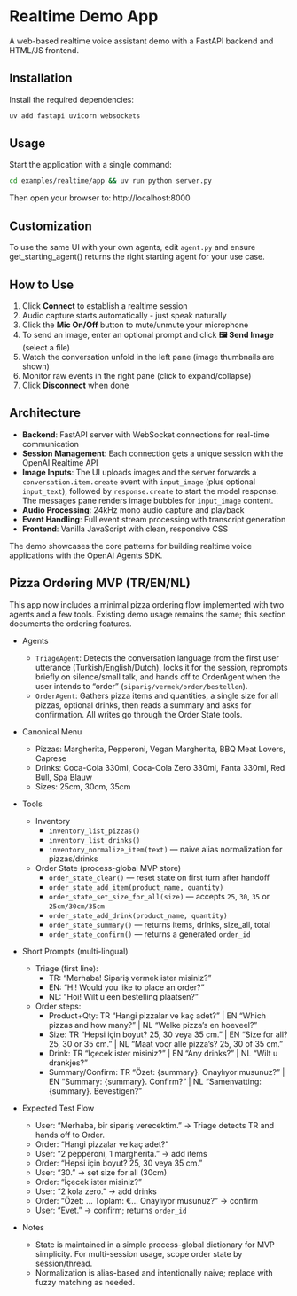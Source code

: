 # Realtime Demo App

A web-based realtime voice assistant demo with a FastAPI backend and HTML/JS frontend.

## Installation

Install the required dependencies:

```bash
uv add fastapi uvicorn websockets
```

## Usage

Start the application with a single command:

```bash
cd examples/realtime/app && uv run python server.py
```

Then open your browser to: http://localhost:8000

## Customization

To use the same UI with your own agents, edit `agent.py` and ensure get_starting_agent() returns the right starting agent for your use case.

## How to Use

1. Click **Connect** to establish a realtime session
2. Audio capture starts automatically - just speak naturally
3. Click the **Mic On/Off** button to mute/unmute your microphone
4. To send an image, enter an optional prompt and click **🖼️ Send Image** (select a file)
5. Watch the conversation unfold in the left pane (image thumbnails are shown)
6. Monitor raw events in the right pane (click to expand/collapse)
7. Click **Disconnect** when done

## Architecture

-   **Backend**: FastAPI server with WebSocket connections for real-time communication
-   **Session Management**: Each connection gets a unique session with the OpenAI Realtime API
-   **Image Inputs**: The UI uploads images and the server forwards a
    `conversation.item.create` event with `input_image` (plus optional `input_text`),
    followed by `response.create` to start the model response. The messages pane
    renders image bubbles for `input_image` content.
-   **Audio Processing**: 24kHz mono audio capture and playback
-   **Event Handling**: Full event stream processing with transcript generation
-   **Frontend**: Vanilla JavaScript with clean, responsive CSS

The demo showcases the core patterns for building realtime voice applications with the OpenAI Agents SDK.

## Pizza Ordering MVP (TR/EN/NL)

This app now includes a minimal pizza ordering flow implemented with two agents and a few tools. Existing demo usage remains the same; this section documents the ordering features.

- Agents
  - `TriageAgent`: Detects the conversation language from the first user utterance (Turkish/English/Dutch), locks it for the session, reprompts briefly on silence/small talk, and hands off to OrderAgent when the user intends to “order” (`sipariş/vermek/order/bestellen`).
  - `OrderAgent`: Gathers pizza items and quantities, a single size for all pizzas, optional drinks, then reads a summary and asks for confirmation. All writes go through the Order State tools.

- Canonical Menu
  - Pizzas: Margherita, Pepperoni, Vegan Margherita, BBQ Meat Lovers, Caprese
  - Drinks: Coca-Cola 330ml, Coca-Cola Zero 330ml, Fanta 330ml, Red Bull, Spa Blauw
  - Sizes: 25cm, 30cm, 35cm

- Tools
  - Inventory
    - `inventory_list_pizzas()`
    - `inventory_list_drinks()`
    - `inventory_normalize_item(text)` — naive alias normalization for pizzas/drinks
  - Order State (process-global MVP store)
    - `order_state_clear()` — reset state on first turn after handoff
    - `order_state_add_item(product_name, quantity)`
    - `order_state_set_size_for_all(size)` — accepts `25`, `30`, `35` or `25cm/30cm/35cm`
    - `order_state_add_drink(product_name, quantity)`
    - `order_state_summary()` — returns items, drinks, size_all, total
    - `order_state_confirm()` — returns a generated `order_id`

- Short Prompts (multi-lingual)
  - Triage (first line):
    - TR: “Merhaba! Sipariş vermek ister misiniz?”
    - EN: “Hi! Would you like to place an order?”
    - NL: “Hoi! Wilt u een bestelling plaatsen?”
  - Order steps:
    - Product+Qty: TR “Hangi pizzalar ve kaç adet?” | EN “Which pizzas and how many?” | NL “Welke pizza’s en hoeveel?”
    - Size: TR “Hepsi için boyut? 25, 30 veya 35 cm.” | EN “Size for all? 25, 30 or 35 cm.” | NL “Maat voor alle pizza’s? 25, 30 of 35 cm.”
    - Drink: TR “İçecek ister misiniz?” | EN “Any drinks?” | NL “Wilt u drankjes?”
    - Summary/Confirm: TR “Özet: {summary}. Onaylıyor musunuz?” | EN “Summary: {summary}. Confirm?” | NL “Samenvatting: {summary}. Bevestigen?”

- Expected Test Flow
  - User: “Merhaba, bir sipariş verecektim.” → Triage detects TR and hands off to Order.
  - Order: “Hangi pizzalar ve kaç adet?”
  - User: “2 pepperoni, 1 margherita.” → add items
  - Order: “Hepsi için boyut? 25, 30 veya 35 cm.”
  - User: “30.” → set size for all (30cm)
  - Order: “İçecek ister misiniz?”
  - User: “2 kola zero.” → add drinks
  - Order: “Özet: … Toplam: €… Onaylıyor musunuz?” → confirm
  - User: “Evet.” → confirm; returns `order_id`

- Notes
  - State is maintained in a simple process-global dictionary for MVP simplicity. For multi-session usage, scope order state by session/thread.
  - Normalization is alias-based and intentionally naive; replace with fuzzy matching as needed.
